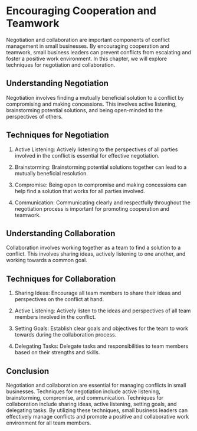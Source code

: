 Encouraging Cooperation and Teamwork
==============================================================================

Negotiation and collaboration are important components of conflict management in small businesses. By encouraging cooperation and teamwork, small business leaders can prevent conflicts from escalating and foster a positive work environment. In this chapter, we will explore techniques for negotiation and collaboration.

Understanding Negotiation
-------------------------

Negotiation involves finding a mutually beneficial solution to a conflict by compromising and making concessions. This involves active listening, brainstorming potential solutions, and being open-minded to the perspectives of others.

Techniques for Negotiation
--------------------------

1. Active Listening: Actively listening to the perspectives of all parties involved in the conflict is essential for effective negotiation.

2. Brainstorming: Brainstorming potential solutions together can lead to a mutually beneficial resolution.

3. Compromise: Being open to compromise and making concessions can help find a solution that works for all parties involved.

4. Communication: Communicating clearly and respectfully throughout the negotiation process is important for promoting cooperation and teamwork.

Understanding Collaboration
---------------------------

Collaboration involves working together as a team to find a solution to a conflict. This involves sharing ideas, actively listening to one another, and working towards a common goal.

Techniques for Collaboration
----------------------------

1. Sharing Ideas: Encourage all team members to share their ideas and perspectives on the conflict at hand.

2. Active Listening: Actively listen to the ideas and perspectives of all team members involved in the conflict.

3. Setting Goals: Establish clear goals and objectives for the team to work towards during the collaboration process.

4. Delegating Tasks: Delegate tasks and responsibilities to team members based on their strengths and skills.

Conclusion
----------

Negotiation and collaboration are essential for managing conflicts in small businesses. Techniques for negotiation include active listening, brainstorming, compromise, and communication. Techniques for collaboration include sharing ideas, active listening, setting goals, and delegating tasks. By utilizing these techniques, small business leaders can effectively manage conflicts and promote a positive and collaborative work environment for all team members.
